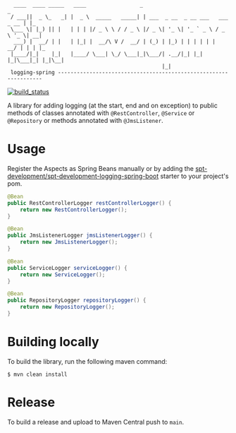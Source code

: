````
  ____  ____ _____   ____                 _                                  _   
 / ___||  _ \_   _| |  _ \  _____   _____| | ___  _ __  _ __ ___   ___ _ __ | |_ 
 \___ \| |_) || |   | | | |/ _ \ \ / / _ \ |/ _ \| '_ \| '_ ` _ \ / _ \ '_ \| __|
  ___) |  __/ | |   | |_| |  __/\ V /  __/ | (_) | |_) | | | | | |  __/ | | | |_ 
 |____/|_|    |_|   |____/ \___| \_/ \___|_|\___/| .__/|_| |_| |_|\___|_| |_|\__|
                                                 |_|                                           
 logging-spring -----------------------------------------------------------------
````

[![build_status](https://github.com/spt-development/spt-development-logging-spring/actions/workflows/build.yml/badge.svg)](https://github.com/spt-development/spt-development-logging-spring/actions)

A library for adding logging (at the start, end and on exception) to public methods of classes annotated with 
`@RestController`, `@Service` or `@Repository` or methods annotated with `@JmsListener`.

Usage
=====

Register the Aspects as Spring Beans manually or by adding the
[spt-development/spt-development-logging-spring-boot](https://github.com/spt-development/spt-development-logging-spring-boot)
starter to your project's pom.

```java
@Bean
public RestControllerLogger restControllerLogger() {
    return new RestControllerLogger();
}

@Bean
public JmsListenerLogger jmsListenerLogger() {
    return new JmsListenerLogger();
}

@Bean
public ServiceLogger serviceLogger() {
    return new ServiceLogger();
}

@Bean
public RepositoryLogger repositoryLogger() {
    return new RepositoryLogger();
}
```

Building locally
================

To build the library, run the following maven command:

```shell
$ mvn clean install
```

Release
=======

To build a release and upload to Maven Central push to `main`.
